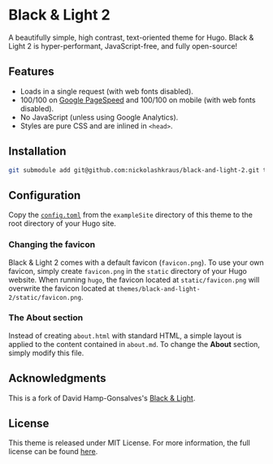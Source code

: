 # Black & Light 2

A beautifully simple, high contrast, text-oriented theme for Hugo. Black & Light 2 is hyper-performant, JavaScript-free, and fully open-source!

## Features

* Loads in a single request (with web fonts disabled).
* 100/100 on [Google PageSpeed](https://developers.google.com/speed) and 100/100 on mobile (with web fonts disabled).
* No JavaScript (unless using Google Analytics).
* Styles are pure CSS and are inlined in `<head>`.

## Installation

```bash
git submodule add git@github.com:nickolashkraus/black-and-light-2.git themes/black-and-light-2
```

## Configuration

Copy the [`config.toml`](https://github.com/nickolashkraus/black-and-light-2/blob/master/exampleSite/config.toml) from the `exampleSite` directory of this theme to the root directory of your Hugo site.

### Changing the favicon

Black & Light 2 comes with a default favicon (`favicon.png`). To use your own favicon, simply create `favicon.png` in the `static` directory of your Hugo website. When running `hugo`, the favicon located at `static/favicon.png` will overwrite the favicon located at `themes/black-and-light-2/static/favicon.png`.

### The About section

Instead of creating `about.html` with standard HTML, a simple layout is applied to the content contained in `about.md`. To change the **About** section, simply modify this file.

## Acknowledgments

This is a fork of David Hamp-Gonsalves's [Black & Light](https://github.com/davidhampgonsalves/hugo-black-and-light-theme).

## License

This theme is released under MIT License. For more information, the full license can be found [here](https://github.com/nickolashkraus/black-and-light-2/blob/master/LICENSE).
